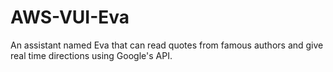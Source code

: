 # AWS-VUI-Eva
An assistant named Eva that can read quotes from famous authors and give real time directions using Google's API.

